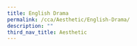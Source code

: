 ```yaml
---
title: English Drama
permalink: /cca/Aesthetic/English-Drama/
description: ""
third_nav_title: Aesthetic
---
```

